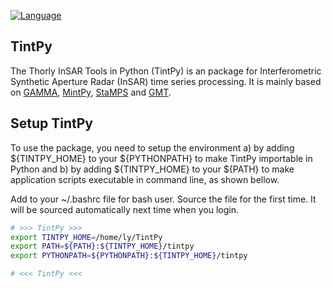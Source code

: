 [![Language](https://img.shields.io/badge/python-3.6%2B-blue.svg)](https://www.python.org/)

## TintPy ##

The Thorly InSAR Tools in Python (TintPy) is an package for Interferometric Synthetic Aperture Radar (InSAR) time series processing. It is mainly based on [GAMMA](https://www.gamma-rs.ch/no_cache/software.html), [MintPy](https://github.com/insarlab/MintPy), [StaMPS](https://github.com/dbekaert/StaMPS) and [GMT](https://www.generic-mapping-tools.org/).

## Setup TintPy ##

To use the package, you need to setup the environment a) by adding ${TINTPY_HOME} to your ${PYTHONPATH} to make TintPy importable in Python and b) by adding ${TINTPY_HOME} to your ${PATH} to make application scripts executable in command line, as shown bellow.

Add to your ~/.bashrc file for bash user. Source the file for the first time. It will be sourced automatically next time when you login.

```Bash
# >>> TintPy >>>
export TINTPY_HOME=/home/ly/TintPy
export PATH=${PATH}:${TINTPY_HOME}/tintpy
export PYTHONPATH=${PYTHONPATH}:${TINTPY_HOME}/tintpy

# <<< TintPy <<<
```
